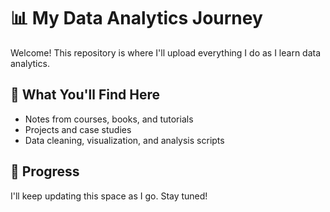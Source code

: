 # 📊 My Data Analytics Journey

Welcome! This repository is where I'll upload everything I do as I learn data analytics.

## 📌 What You'll Find Here
- Notes from courses, books, and tutorials
- Projects and case studies
- Data cleaning, visualization, and analysis scripts

## 🚀 Progress
I'll keep updating this space as I go. Stay tuned!
